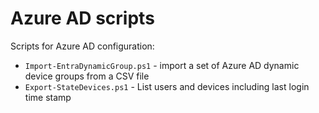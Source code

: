 # Azure AD scripts

Scripts for Azure AD configuration:

* `Import-EntraDynamicGroup.ps1` - import a set of Azure AD dynamic device groups from a CSV file
* `Export-StateDevices.ps1` - List users and devices including last login time stamp
